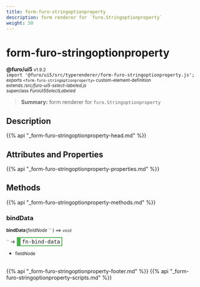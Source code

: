 ```yaml
---
title: form-furo-stringoptionproperty
description: form renderer for `furo.Stringoptionproperty`
weight: 50
---
```


# form-furo-stringoptionproperty
**@furo/ui5** <small>v1.9.2</small>
<br>`import '@furo/ui5/src/typerenderer/form-furo-stringoptionproperty.js';`<small>
<br>exports `<form-furo-stringoptionproperty>` custom-element-definition
<br>extends */src/furo-ui5-select-labeled.js*
<br>superclass *FuroUi5SelectLabeled*</small>

> **Summary:** form renderer for `furo.Stringoptionproperty`

## Description



{{% api "_form-furo-stringoptionproperty-head.md" %}}

## Attributes and Properties
{{% api "_form-furo-stringoptionproperty-properties.md" %}}




## Methods
{{% api "_form-furo-stringoptionproperty-methods.md" %}}


### **bindData**
<small>**bindData**(*fieldNode* `` ) ⟹ `void`</small>

<small>`` </small> →
<span  style="border-width:2px 2px 2px 10px; border-style: solid;border-color:  rgb(76, 175, 80);font-family:monospace; padding:2px 4px;">fn-bind-data</span>



- <small>fieldNode </small>
<br><br>




{{% api "_form-furo-stringoptionproperty-footer.md" %}}
{{% api "_form-furo-stringoptionproperty-scripts.md" %}}
